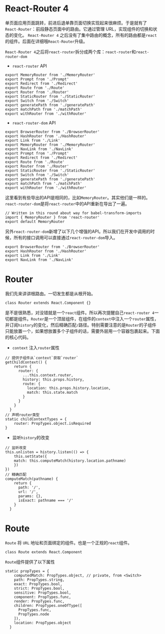 # React-Router 4
单页面应用页面跳转，前进后退单靠页面切换实现起来很麻烦。于是就有了`React-Router`：前段静态页面中的路由。它通过管理 URL，实现组件的切换和状态的变化。
`React-Router 4` 之后没有了集中路由的概念，所有的路由都是`react`的组件。后面在详细哦`React-Router`升级。

`React-Router 4`之后将`react-router`拆分成两个库：`react-router`和`react-router-dom`

- `react-router` API
```JS
export MemoryRouter from './MemoryRouter'
export Prompt from './Prompt'
export Redirect from './Redirect'
export Route from './Route'
export Router from './Router'
export StaticRouter from './StaticRouter'
export Switch from './Switch'
export generatePath from './generatePath'
export matchPath from './matchPath'
export withRouter from './withRouter'

```

- `react-router-dom` API
```JS
export BrowserRouter from './BrowserRouter'
export HashRouter from './HashRouter'
export Link from './Link'
export MemoryRouter from './MemoryRouter'
export NavLink from './NavLink'
export Prompt from './Prompt'
export Redirect from './Redirect'
export Route from './Route'
export Router from './Router'
export StaticRouter from './StaticRouter'
export Switch from './Switch'
export generatePath from './generatePath'
export matchPath from './matchPath'
export withRouter from './withRouter'
```

这里看到有些导出的API是相同的，比如`MemoryRouter`。其实他们是一样的。`react-router-dom`是将`react-router`中的API重新在导出了一遍。
```JS
// Written in this round about way for babel-transform-imports
import { MemoryRouter } from 'react-router'
export default MemoryRouter

```
另外`react-router-dom`新增了以下几个增强的API。所以我们在开发中调用的时候，所有的接口调用可以直接通过`react-router-dom`导入。
```JS
export BrowserRouter from './BrowserRouter'
export HashRouter from './HashRouter'
export Link from './Link'
export NavLink from './NavLink'
```

# Router
我们先来讲讲根路由。一切发生都是从根开始。
```JS
class Router extends React.Component {}
```
是不是很熟悉，对没错就是一个`react`组件。所以再次提醒自己`react-router 4`一切都是组件。`Router`是一个顶层组件，在组件的`context`中注入一个`router`属性，并订阅`history`的变化，然后精确匹配`/`路径。特别需要注意的是`Router`的子组件只能放置一个，如果想放置多个子组件的话，需要外层用一个容器包裹起来。下面的核心代码。

- `context` 注入`router`属性
```JS
// 提供子组件从`context`获取`router`
getChildContext() {
    return {
      router: {
        ...this.context.router,
        history: this.props.history,
        route: {
          location: this.props.history.location,
          match: this.state.match
        }
      }
    }
  }
// 声明router类型
static childContextTypes = {
    router: PropTypes.object.isRequired
}
```

- 监听`history`的改变
```JS
// 监听改变
this.unlisten = history.listen(() => {
    this.setState({
    match: this.computeMatch(history.location.pathname)
    })
})
// 精确匹配
computeMatch(pathname) {
    return {
      path: '/',
      url: '/',
      params: {},
      isExact: pathname === '/'
    }
  }
```
# Route
`Route` 将 `URL` 地址和页面绑定的组件。也是一个正规的`react`组件。
```JS
class Route extends React.Component
```
`Route`组件提供了以下属性
```JS
static propTypes = {
    computedMatch: PropTypes.object, // private, from <Switch>
    path: PropTypes.string,
    exact: PropTypes.bool,
    strict: PropTypes.bool,
    sensitive: PropTypes.bool,
    component: PropTypes.func,
    render: PropTypes.func,
    children: PropTypes.oneOfType([
      PropTypes.func,
      PropTypes.node
    ]),
    location: PropTypes.object
  }
```




